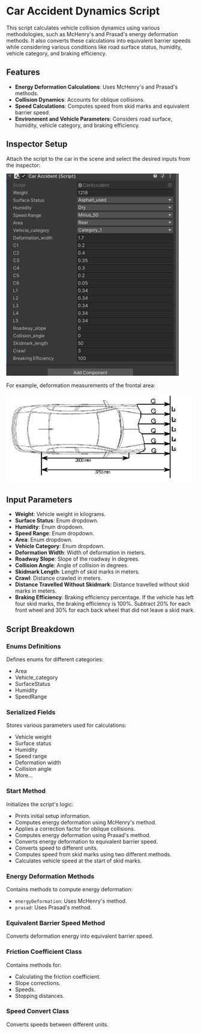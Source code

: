 # Car Accident Dynamics Script

This script calculates vehicle collision dynamics using various methodologies, such as McHenry's and Prasad's energy deformation methods. It also converts these calculations into equivalent barrier speeds while considering various conditions like road surface status, humidity, vehicle category, and braking efficiency.

## Features

- **Energy Deformation Calculations**: Uses McHenry's and Prasad's methods.
- **Collision Dynamics**: Accounts for oblique collisions.
- **Speed Calculations**: Computes speed from skid marks and equivalent barrier speed.
- **Environment and Vehicle Parameters**: Considers road surface, humidity, vehicle category, and braking efficiency.

## Inspector Setup

Attach the script to the car in the scene and select the desired inputs from the inspector:

![Inspector Setup](https://github.com/theocharistr/Law_Game/blob/main/CAR_ACCIDENT/Car_inspector.png)

For example, deformation measurements of the frontal area:

![Deformation Measurements](https://github.com/theocharistr/Law_Game/blob/main/CAR_ACCIDENT/Deformation_Measurements.jpg)

## Input Parameters

- **Weight**: Vehicle weight in kilograms.
- **Surface Status**: Enum dropdown.
- **Humidity**: Enum dropdown.
- **Speed Range**: Enum dropdown.
- **Area**: Enum dropdown.
- **Vehicle Category**: Enum dropdown.
- **Deformation Width**: Width of deformation in meters.
- **Roadway Slope**: Slope of the roadway in degrees.
- **Collision Angle**: Angle of collision in degrees.
- **Skidmark Length**: Length of skid marks in meters.
- **Crawl**: Distance crawled in meters.
- **Distance Travelled Without Skidmark**: Distance travelled without skid marks in meters.
- **Braking Efficiency**: Braking efficiency percentage. If the vehicle has left four skid marks, the braking efficiency is 100%. Subtract 20% for each front wheel and 30% for each back wheel that did not leave a skid mark.

## Script Breakdown

### Enums Definitions

Defines enums for different categories:
- Area
- Vehicle_category
- SurfaceStatus
- Humidity
- SpeedRange

### Serialized Fields

Stores various parameters used for calculations:
- Vehicle weight
- Surface status
- Humidity
- Speed range
- Deformation width
- Collision angle
- More...

### Start Method

Initializes the script's logic:
- Prints initial setup information.
- Computes energy deformation using McHenry's method.
- Applies a correction factor for oblique collisions.
- Computes energy deformation using Prasad's method.
- Converts energy deformation to equivalent barrier speed.
- Converts speed to different units.
- Computes speed from skid marks using two different methods.
- Calculates vehicle speed at the start of skid marks.

### Energy Deformation Methods

Contains methods to compute energy deformation:
- `energyDeformation`: Uses McHenry's method.
- `prasad`: Uses Prasad's method.

### Equivalent Barrier Speed Method

Converts deformation energy into equivalent barrier speed.

### Friction Coefficient Class

Contains methods for:
- Calculating the friction coefficient.
- Slope corrections.
- Speeds.
- Stopping distances.

### Speed Convert Class

Converts speeds between different units.

